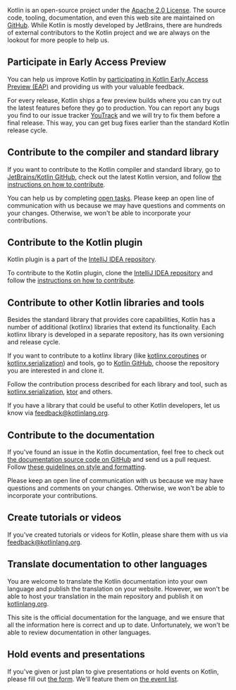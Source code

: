 [//]: # (title: Contribution)

Kotlin is an open-source project under the [Apache 2.0 License](https://github.com/JetBrains/kotlin/blob/master/license/LICENSE.txt). The source code, tooling, documentation, and even this web site are maintained on [GitHub](https://github.com/jetbrains/kotlin). 
While Kotlin is mostly developed by JetBrains, there are hundreds of external contributors to the Kotlin project and we are always on the lookout for more people to help us.

## Participate in Early Access Preview

You can help us improve Kotlin by [participating in Kotlin Early Access Preview (EAP)](eap.md) and providing us with your valuable feedback.
 
For every release, Kotlin ships a few preview builds where you can try out the latest features before they go to production. You can report any bugs you find to our issue tracker [YouTrack](https://kotl.in/issue) 
and we will try to fix them before a final release. This way, you can get bug fixes earlier than the standard Kotlin release cycle.

## Contribute to the compiler and standard library

If you want to contribute to the Kotlin compiler and standard library, go to [JetBrains/Kotlin GitHub](https://github.com/jetbrains/kotlin), check out the latest Kotlin version,
 and follow [the instructions on how to contribute](https://github.com/JetBrains/kotlin/blob/master/docs/contributing.md).

You can help us by completing [open tasks](https://youtrack.jetbrains.com/issues/KT?q=tag:%20%7BUp%20For%20Grabs%7D%20and%20State:%20Open). 
Please keep an open line of communication with us because we may have questions and comments on your changes. Otherwise, we won't be able to incorporate your contributions.

## Contribute to the Kotlin plugin

Kotlin plugin is a part of the [IntelliJ IDEA repository](https://github.com/JetBrains/intellij-community/tree/master/plugins/kotlin).

To contribute to the Kotlin plugin, clone the [IntelliJ IDEA repository](https://github.com/JetBrains/intellij-community/) and follow the [instructions on how to contribute](https://github.com/JetBrains/intellij-community/blob/master/plugins/kotlin/CONTRIBUTING.md).

## Contribute to other Kotlin libraries and tools

Besides the standard library that provides core capabilities, Kotlin has a number of additional (kotlinx) libraries that extend its functionality. 
Each kotlinx library is developed in a separate repository, has its own versioning and release cycle.

If you want to contribute to a kotlinx library (like [kotlinx.coroutines](https://github.com/Kotlin/kotlinx.coroutines) or
[kotlinx.serialization](https://github.com/Kotlin/kotlinx.serialization)) and tools, go to [Kotlin GitHub](https://github.com/Kotlin), choose the repository you are interested in and clone it.

Follow the contribution process described for each library and tool, such as
[kotlinx.serialization](https://github.com/Kotlin/kotlinx.serialization/blob/master/CONTRIBUTING.md), [ktor](https://github.com/ktorio/ktor/blob/master/CONTRIBUTING.md) and others.

If you have a library that could be useful to other Kotlin developers, let us know via <feedback@kotlinlang.org>.

## Contribute to the documentation

If you've found an issue in the Kotlin documentation, 
feel free to check out [the documentation source code on GitHub](https://github.com/JetBrains/kotlin-web-site/tree/master/docs/topics)
and send us a pull request. Follow [these guidelines on style and formatting](https://docs.google.com/document/d/1mUuxK4xwzs3jtDGoJ5_zwYLaSEl13g_SuhODdFuh2Dc/edit?usp=sharing).

Please keep an open line of communication with us because we may have questions and comments on your changes. 
Otherwise, we won't be able to incorporate your contributions.

## Create tutorials or videos

If you've created tutorials or videos for Kotlin, please share them with us via <feedback@kotlinlang.org>. 

## Translate documentation to other languages

You are welcome to translate the Kotlin documentation into your own language and publish the translation on your website.
However, we won't be able to host your translation in the main repository and publish it on [kotlinlang.org](https://kotlinlang.org/).

This site is the official documentation for the language, and we ensure that all the information here
is correct and up to date. Unfortunately, we won't be able to review documentation in other languages. 

## Hold events and presentations

If you've given or just plan to give presentations or hold events on Kotlin, please fill out [the form](https://surveys.jetbrains.com/s3/Submit-a-Kotlin-Talk). We'll feature them on [the event list](https://kotlinlang.org/docs/events.html).